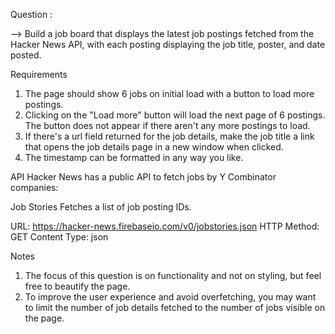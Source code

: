 Question :

--> Build a job board that displays the latest job postings fetched from the Hacker News API, with each posting displaying the job title, poster, and date posted.

Requirements

1) The page should show 6 jobs on initial load with a button to load more postings.
2) Clicking on the "Load more" button will load the next page of 6 postings. The button does not appear if there aren't any more postings to load.
3) If there's a url field returned for the job details, make the job title a link that opens the job details page in a new window when clicked.
4) The timestamp can be formatted in any way you like.

API
Hacker News has a public API to fetch jobs by Y Combinator companies:

Job Stories
Fetches a list of job posting IDs.

URL: https://hacker-news.firebaseio.com/v0/jobstories.json
HTTP Method: GET
Content Type: json

Notes
1) The focus of this question is on functionality and not on styling, but feel free to beautify the page.
2) To improve the user experience and avoid overfetching, you may want to limit the number of job details fetched to the number of jobs visible on the page.

